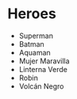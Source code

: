 # Heroes

* Superman
* Batman
* Aquaman
* Mujer Maravilla
* Linterna Verde
* Robin
* Volcán Negro


